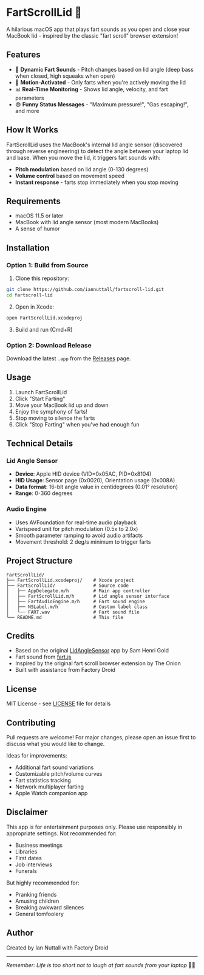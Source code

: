 # FartScrollLid 💨

A hilarious macOS app that plays fart sounds as you open and close your MacBook lid - inspired by the classic "fart scroll" browser extension!

## Features

- 🎵 **Dynamic Fart Sounds** - Pitch changes based on lid angle (deep bass when closed, high squeaks when open)
- 🎯 **Motion-Activated** - Only farts when you're actively moving the lid
- 📊 **Real-Time Monitoring** - Shows lid angle, velocity, and fart parameters
- 😄 **Funny Status Messages** - "Maximum pressure!", "Gas escaping!", and more

## How It Works

FartScrollLid uses the MacBook's internal lid angle sensor (discovered through reverse engineering) to detect the angle between your laptop lid and base. When you move the lid, it triggers fart sounds with:

- **Pitch modulation** based on lid angle (0-130 degrees)
- **Volume control** based on movement speed
- **Instant response** - farts stop immediately when you stop moving

## Requirements

- macOS 11.5 or later
- MacBook with lid angle sensor (most modern MacBooks)
- A sense of humor

## Installation

### Option 1: Build from Source

1. Clone this repository:
```bash
git clone https://github.com/iannuttall/fartscroll-lid.git
cd fartscroll-lid
```

2. Open in Xcode:
```bash
open FartScrollLid.xcodeproj
```

3. Build and run (Cmd+R)

### Option 2: Download Release

Download the latest `.app` from the [Releases](https://github.com/yourusername/fartscroll-lid/releases) page.

## Usage

1. Launch FartScrollLid
2. Click "Start Farting"
3. Move your MacBook lid up and down
4. Enjoy the symphony of farts!
5. Stop moving to silence the farts
6. Click "Stop Farting" when you've had enough fun

## Technical Details

### Lid Angle Sensor
- **Device**: Apple HID device (VID=0x05AC, PID=0x8104)
- **HID Usage**: Sensor page (0x0020), Orientation usage (0x008A)
- **Data format**: 16-bit angle value in centidegrees (0.01° resolution)
- **Range**: 0-360 degrees

### Audio Engine
- Uses AVFoundation for real-time audio playback
- Varispeed unit for pitch modulation (0.5x to 2.0x)
- Smooth parameter ramping to avoid audio artifacts
- Movement threshold: 2 deg/s minimum to trigger farts

## Project Structure

```
FartScrollLid/
├── FartScrollLid.xcodeproj/    # Xcode project
├── FartScrollLid/              # Source code
│   ├── AppDelegate.m/h         # Main app controller
│   ├── FartScrollLid.m/h       # Lid angle sensor interface
│   ├── FartAudioEngine.m/h     # Fart sound engine
│   ├── NSLabel.m/h             # Custom label class
│   └── FART.wav                # Fart sound file
└── README.md                   # This file
```

## Credits

- Based on the original [LidAngleSensor](https://github.com/samhenrigold/LidAngleSensor) app by Sam Henri Gold
- Fart sound from [fart.js](https://github.com/74656c/fart.js)
- Inspired by the original fart scroll browser extension by The Onion
- Built with assistance from Factory Droid

## License

MIT License - see [LICENSE](LICENSE) file for details

## Contributing

Pull requests are welcome! For major changes, please open an issue first to discuss what you would like to change.

Ideas for improvements:
- Additional fart sound variations
- Customizable pitch/volume curves
- Fart statistics tracking
- Network multiplayer farting
- Apple Watch companion app

## Disclaimer

This app is for entertainment purposes only. Please use responsibly in appropriate settings. Not recommended for:
- Business meetings
- Libraries
- First dates
- Job interviews
- Funerals

But highly recommended for:
- Pranking friends
- Amusing children
- Breaking awkward silences
- General tomfoolery

## Author

Created by Ian Nuttall with Factory Droid

---

*Remember: Life is too short not to laugh at fart sounds from your laptop* 💨😄

